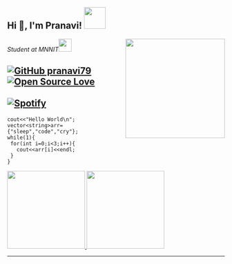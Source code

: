  <h2> Hi 👋, I'm Pranavi! <img src="https://media.giphy.com/media/mGcNjsfWAjY5AEZNw6/giphy.gif" width="50"></h2>
<img align='right' src="https://media.giphy.com/media/ieyl9zmCjO4b4t6qoY/giphy.gif" width="230">
<p><em>Student at MNNIT<img src="https://media.giphy.com/media/fYSnHlufseco8Fh93Z/giphy.gif" width="30"></br>
</em></p>

[![GitHub pranavi79](https://img.shields.io/github/followers/pranavi79?label=follow&style=social)](https://github.com/pranavi79)
[![Open Source Love](https://badges.frapsoft.com/os/v1/open-source.svg?v=102)](https://github.com/pranavi79)
<br>
<br>
[![Spotify](https://novatorem.vercel.app/api/spotify)](https://open.spotify.com/playlist/37i9dQZF1DX0ieekvzt1Ic)
</br>
---
```
cout<<"Hello World\n";
vector<string>arr={"sleep","code","cry"};
while(1){
 for(int i=0;i<3;i++){
   cout<<arr[i]<<endl;
 }
}
```
<a href="https://github.com/pranavi79">
  <img height="180em" src="https://github-readme-stats.vercel.app/api?username=pranavi79&theme=radical&show_icons=true" />
  <img height="180em" src="https://github-readme-stats.vercel.app/api/top-langs/?username=pranavi79&langs_count=10&theme=radical&layout=compact" />
</a>

---
